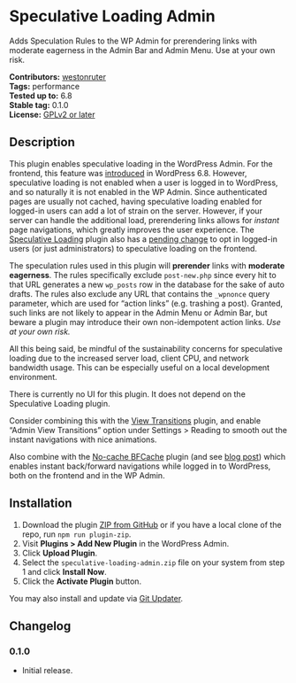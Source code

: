 # Speculative Loading Admin

Adds Speculation Rules to the WP Admin for prerendering links with moderate eagerness in the Admin Bar and Admin Menu. Use at your own risk.

**Contributors:** [westonruter](https://profile.wordpress.org/westonruter)  
**Tags:**         performance  
**Tested up to:** 6.8  
**Stable tag:**   0.1.0  
**License:**      [GPLv2 or later](https://www.gnu.org/licenses/old-licenses/gpl-2.0.html)

## Description

This plugin enables speculative loading in the WordPress Admin. For the frontend, this feature was [introduced](https://make.wordpress.org/core/2025/03/06/speculative-loading-in-6-8/) in WordPress 6.8. However, speculative loading is not enabled when a user is logged in to WordPress, and so naturally it is not enabled in the WP Admin. Since authenticated pages are usually not cached, having speculative loading enabled for logged-in users can add a lot of strain on the server. However, if your server can handle the additional load, prerendering links allows for _instant_ page navigations, which greatly improves the user experience. The [Speculative Loading](https://wordpress.org/plugins/speculation-rules/) plugin also has a [pending change](https://github.com/WordPress/performance/pull/2097) to opt in logged-in users (or just administrators) to speculative loading on the frontend.

The speculation rules used in this plugin will **prerender** links with **moderate eagerness**. The rules specifically exclude `post-new.php` since every hit to that URL generates a new `wp_posts` row in the database for the sake of auto drafts. The rules also exclude any URL that contains the `_wpnonce` query parameter, which are used for “action links” (e.g. trashing a post). Granted, such links are not likely to appear in the Admin Menu or Admin Bar, but beware a plugin may introduce their own non-idempotent action links. _Use at your own risk._

All this being said, be mindful of the sustainability concerns for speculative loading due to the increased server load, client CPU, and network bandwidth usage. This can be especially useful on a local development environment.

There is currently no UI for this plugin. It does not depend on the Speculative Loading plugin.

Consider combining this with the [View Transitions](https://wordpress.org/plugins/view-transitions/) plugin, and enable “Admin View Transitions” option under Settings > Reading to smooth out the instant navigations with nice animations.

Also combine with the [No-cache BFCache](https://wordpress.org/plugins/nocache-bfcache/) plugin (and see [blog post](https://weston.ruter.net/2025/07/23/instant-back-forward-navigations-in-wordpress/)) which enables instant back/forward navigations while logged in to WordPress, both on the frontend and in the WP Admin.


## Installation

1. Download the plugin [ZIP from GitHub](https://github.com/westonruter/speculative-loading-admin/archive/refs/heads/main.zip) or if you have a local clone of the repo, run `npm run plugin-zip`.
2. Visit **Plugins > Add New Plugin** in the WordPress Admin.
3. Click **Upload Plugin**.
4. Select the `speculative-loading-admin.zip` file on your system from step 1 and click **Install Now**.
5. Click the **Activate Plugin** button.

You may also install and update via [Git Updater](https://git-updater.com/).

## Changelog

### 0.1.0

* Initial release.

